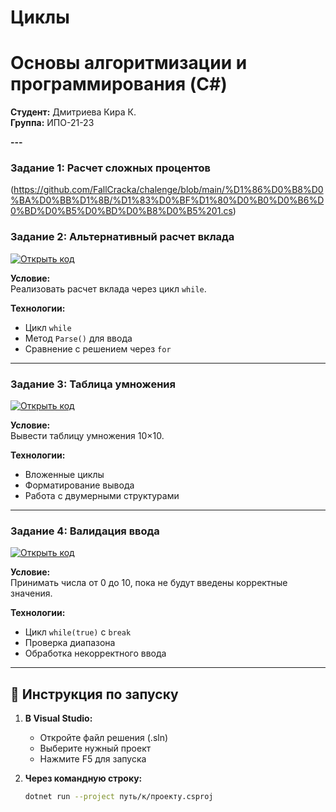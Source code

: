 # Циклы
# Основы алгоритмизации и программирования (C#)

**Студент:** Дмитриева Кира К.  
**Группа:** ИПО-21-23    

**---**

### Задание 1: Расчет сложных процентов
(https://github.com/FallCracka/chalenge/blob/main/%D1%86%D0%B8%D0%BA%D0%BB%D1%8B/%D1%83%D0%BF%D1%80%D0%B0%D0%B6%D0%BD%D0%B5%D0%BD%D0%B8%D0%B5%201.cs)


### Задание 2: Альтернативный расчет вклада
[![Открыть код](https://img.shields.io/badge/Код-Альтернативный_расчет-4B0082)](https://github.com/FallCracka/chalenge/blob/main/%D1%86%D0%B8%D0%BA%D0%BB%D1%8B/%D1%83%D0%BF%D1%80%D0%B0%D0%B6%D0%BD%D0%B5%D0%BD%D0%B8%D0%B5%202.cs)

**Условие:**  
Реализовать расчет вклада через цикл `while`.

**Технологии:**
- Цикл `while`
- Метод `Parse()` для ввода
- Сравнение с решением через `for`

---

### Задание 3: Таблица умножения
[![Открыть код](https://img.shields.io/badge/Код-Таблица_умножения-FF8C00)](https://github.com/FallCracka/chalenge/blob/main/%D1%86%D0%B8%D0%BA%D0%BB%D1%8B/%D1%83%D0%BF%D1%80%D0%B0%D0%B6%D0%BD%D0%B5%D0%BD%D0%B8%D0%B5%203.cs)

**Условие:**  
Вывести таблицу умножения 10×10.

**Технологии:**
- Вложенные циклы
- Форматирование вывода
- Работа с двумерными структурами

---

### Задание 4: Валидация ввода
[![Открыть код](https://img.shields.io/badge/Код-Валидация_ввода-DC143C)](https://github.com/FallCracka/chalenge/blob/main/%D1%86%D0%B8%D0%BA%D0%BB%D1%8B/%D1%83%D0%BF%D1%80%D0%B0%D0%B6%D0%BD%D0%B5%D0%BD%D0%B8%D0%B5%204.cs)

**Условие:**  
Принимать числа от 0 до 10, пока не будут введены корректные значения.

**Технологии:**
- Цикл `while(true)` с `break`
- Проверка диапазона
- Обработка некорректного ввода

---

## 🚀 Инструкция по запуску

1. **В Visual Studio:**
   - Откройте файл решения (.sln)
   - Выберите нужный проект
   - Нажмите F5 для запуска

2. **Через командную строку:**
   ```bash
   dotnet run --project путь/к/проекту.csproj
